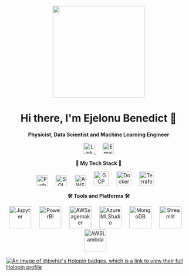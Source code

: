 <p align="center">
  <img src="https://user-images.githubusercontent.com/74038190/229223263-cf2e4b07-2615-4f87-9c38-e37600f8381a.gif" width="250" height="250">
</p>

<h1 align="center">Hi there, I'm Ejelonu Benedict 👋</h1>
<p align="center">
  <strong>Physicist, Data Scientist and Machine Learning Engineer</strong>
</p>

<p align="center">
  <a href="https://www.linkedin.com/in/benedict-ositadinma-ejelonu-367a6218a">
    <img src="https://w7.pngwing.com/pngs/887/616/png-transparent-linkedin-icon-linkedin-text-rectangle-logo-thumbnail.png" alt="LinkedIn" height="30">
  </a>
  &emsp;
  <a href="mailto:ejelonubenedict99@gmail.com">
    <img src="https://freepngimg.com/save/66514-computer-icons-downloaded-vector-email-gmail/768x768" alt="Email" height="30">
  </a>
</p>

<p align="center">
  <strong>🚀 My Tech Stack 🚀</strong>
</p>
<p align="center">
  <img src="https://cdn4.iconfinder.com/data/icons/scripting-and-programming-languages/512/Python_logo-512.png" alt="Python" height="30">
  &emsp;
  <img src="https://cdn-icons-png.flaticon.com/512/29/29165.png" alt="SQL" height="30">
  &emsp;
  <img src="https://upload.wikimedia.org/wikipedia/commons/thumb/5/5c/AWS_Simple_Icons_AWS_Cloud.svg/768px-AWS_Simple_Icons_AWS_Cloud.svg.png?20191001220601" alt="AWS" height="30">
  &emsp;
  <img src="https://www.freecodecamp.org/news/content/images/2020/10/gcp.png" alt="GCP" height="40">
  &emsp;
  <img src="https://www.svgrepo.com/download/333528/docker.svg" alt="Docker" height="40">
  &emsp;
  <img src="https://upcloud.com/media/terraform-uc-01.png" alt="Terraform" height="40">
  &emsp;
  <!-- Add logos for other technologies here -->
</p>

<p align="center">
  <strong>🛠️ Tools and Platforms 🛠️</strong>
</p>
<p align="center">
  <img src="https://friconix.com/png/fi-xnsuxx-jupyter-notebook.png" alt="Jupyter" height="60">
  &emsp;
  <img src="https://www.amesolutions.co.uk/wp-content/uploads/2019/09/Microsoft-Power-BI-Logo-1.jpg" alt="PowerBI" height="60">
  &emsp;
  <img src="https://blog.kakaocdn.net/dn/496ZP/btr0JOlbT9j/9VQhKEN2yQaXROeSrqrBK0/img.png" alt="AWSsagemaker" height="60">
  &emsp;
  <img src="https://encrypted-tbn0.gstatic.com/images?q=tbn:ANd9GcRJVHNz_c5ZCwKyYDMD3opV1r4M7tHblECwmQ&usqp=CAU" alt="AzureMLStudio" height="60">
  &emsp;
  <img src="https://cdn.icon-icons.com/icons2/2415/PNG/512/mongodb_original_wordmark_logo_icon_146425.png" alt="MongoDB" height="60">
  &emsp;
  <img src="https://streamlit.io/images/brand/streamlit-logo-primary-colormark-darktext.png" alt="Streamlit" height="60">
  &emsp;
  <img src="https://openupthecloud.com/wp-content/uploads/2020/10/lambda.png" alt="AWSLambda" height="60">
  &emsp;
  <!-- Add logos for other tools and platforms here -->
</p>
<!-- <p align="center">
  <img src="https://komarev.com/ghpvc/?username=Bwhiz" alt="GitHub Stats">
</p>
-->

[![An image of @bwhiz's Holopin badges, which is a link to view their full Holopin profile](https://holopin.me/bwhiz)](https://holopin.io/@bwhiz)
